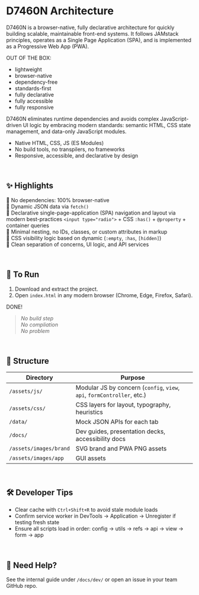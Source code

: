 # D7460N Architecture

D7460N is a browser-native, fully declarative architecture for quickly building scalable, maintainable front-end systems. It follows JAMstack principles, operates as a Single Page Application (SPA), and is implemented as a Progressive Web App (PWA).

OUT OF THE BOX:

- lightweight
- browser-native
- dependency-free
- standards-first
- fully declarative
- fully accessible
- fully responsive 

D7460N eliminates runtime dependencies and avoids complex JavaScript-driven UI logic by embracing modern standards: semantic HTML, CSS state management, and data-only JavaScript modules.

- Native HTML, CSS, JS (ES Modules)
- No build tools, no transpilers, no frameworks
- Responsive, accessible, and declarative by design

<br>

## ✨ Highlights

🔹 No dependencies: 100% browser-native<br>
🔹 Dynamic JSON data via `fetch()`<br>
🔹 Declarative single-page-application (SPA) navigation and layout via modern best-practices `<input type="radio">` + CSS `:has()` + `@property` + container queries<br>
🔹 Minimal nesting, no IDs, classes, or custom attributes in markup<br>
🔹 CSS visibility logic based on dynamic (`:empty`, `:has`, `[hidden]`)<br>
🔹 Clean separation of concerns, UI logic, and API services

<br>

## 🚀 To Run

1. Download and extract the project.
2. Open `index.html` in any modern browser (Chrome, Edge, Firefox, Safari).

DONE!

> _No build step<br>
> No compliation<br>
> No problem_

<br>

## 📂 Structure

| Directory              | Purpose                                                                 |
| ---------------------- | ----------------------------------------------------------------------- |
| `/assets/js/`          | Modular JS by concern (`config`, `view`, `api`, `formController`, etc.) |
| `/assets/css/`         | CSS layers for layout, typography, heuristics                           |
| `/data/`               | Mock JSON APIs for each tab                                             |
| `/docs/`               | Dev guides, presentation decks, accessibility docs                      |
| `/assets/images/brand` | SVG brand and PWA PNG assets                                            |
| `/assets/images/app`   | GUI assets                                                              |

<br>

## 🛠️ Developer Tips

- Clear cache with `Ctrl+Shift+R` to avoid stale module loads
- Confirm service worker in DevTools → Application → Unregister if testing fresh state
- Ensure all scripts load in order: config → utils → refs → api → view → form → app

<br>

## 🙋 Need Help?

See the internal guide under `/docs/dev/` or open an issue in your team GitHub repo.
